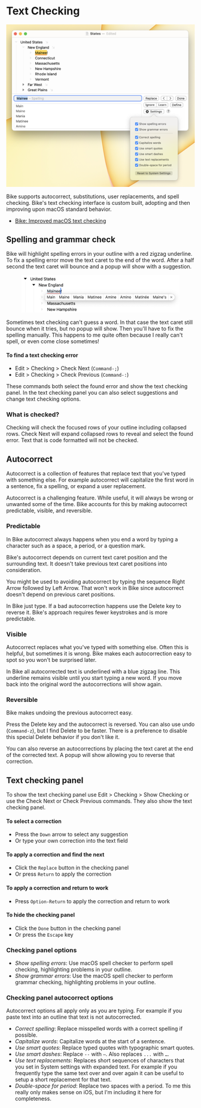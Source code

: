 # Text Checking

![Checking Panel](../.gitbook/assets/TextChecking.png)

Bike supports autocorrect, substitutions, user replacements, and spell checking. Bike's text checking interface is custom built, adopting and then improving upon macOS standard behavior.

* [Bike: Improved macOS text checking](https://www.hogbaysoftware.com/posts/bike-improved-text-checking)

## Spelling and grammar check

Bike will highlight spelling errors in your outline with a red zigzag underline. To fix a spelling error move the text caret to the end of the word. After a half second the text caret will bounce and a popup will show with a suggestion.

<figure><img src="../.gitbook/assets/word-suggestions (1).png" alt=""><figcaption></figcaption></figure>

Sometimes text checking can't guess a word. In that case the text caret still bounce when it tries, but no popup will show. Then you'll have to fix the spelling manually. This happens to me quite often because I really can't spell, or even come close sometimes!

#### To find a text checking error

* Edit > Checking > Check Next (`Command-;`)
* Edit > Checking > Check Previous (`Command-:`)

These commands both select the found error and show the text checking panel. In the text checking panel you can also select suggestions and change text checking options.

### What is checked?

Checking will check the focused rows of your outline including collapsed rows. Check Next will expand collapsed rows to reveal and select the found error. Text that is code formatted will not be checked.

## Autocorrect

Autocorrect is a collection of features that replace text that you've typed with something else. For example autocorrect will capitalize the first word in a sentence, fix a spelling, or expand a user replacement.

Autocorrect is a challenging feature. While useful, it will always be wrong or unwanted some of the time. Bike accounts for this by making autocorrect predictable, visible, and reversible.

### Predictable

In Bike autocorrect always happens when you end a word by typing a character such as a space, a period, or a question mark.

Bike's autocorrect depends on current text caret position and the surrounding text. It doesn't take previous text caret positions into consideration.

You might be used to avoiding autocorrect by typing the sequence Right Arrow followed by Left Arrow. That won't work in Bike since autocorrect doesn't depend on previous caret positions.

In Bike just type. If a bad autocorrection happens use the Delete key to reverse it. Bike's approach requires fewer keystrokes and is more predictable.

### Visible

Autocorrect replaces what you've typed with something else. Often this is helpful, but sometimes it is wrong. Bike makes each autocorrection easy to spot so you won't be surprised later.

In Bike all autocorrected text is underlined with a blue zigzag line. This underline remains visible until you start typing a new word. If you move back into the original word the autocorrections will show again.

### Reversible

Bike makes undoing the previous autocorrect easy.

Press the Delete key and the autocorrect is reversed. You can also use undo (`Command-z`), but I find Delete to be faster. There is a preference to disable this special Delete behavior if you don't like it.

You can also reverse an autocorrections by placing the text caret at the end of the corrected text. A popup will show allowing you to reverse that correction.

## Text checking panel

To show the text checking panel use Edit > Checking > Show Checking or use the Check Next or Check Previous commands. They also show the text checking panel.

#### To select a correction

* Press the `Down` arrow to select any suggestion
* Or type your own correction into the text field

#### To apply a correction and find the next

* Click the `Replace` button in the checking panel
* Or press `Return` to apply the correction

#### To apply a correction and return to work

* Press `Option-Return` to apply the correction and return to work

#### To hide the checking panel

* Click the `Done` button in the checking panel
* Or press the `Escape` key

### Checking panel options

* _Show spelling errors_: Use macOS spell checker to perform spell checking, highlighting problems in your outline.&#x20;
* _Show grammar errors_: Use the macOS spell checker to perform grammar checking, highlighting problems in your outline.

### Checking panel autocorrect options

Autocorrect options all apply only as you are typing. For example if you paste text into an outline that text is not autocorrected.

* _Correct spelling_: Replace misspelled words with a correct spelling if possible.
* _Capitalize words_: Capitalize words at the start of a sentence.
* _Use smart quotes_: Replace typed quotes with typographic smart quotes.
* _Use smart dashes_: Replace `--` with `—`. Also replaces `...` with `…`.
* _Use text replacements_: Replaces short sequences of characters that you set in System settings with expanded text. For example if you frequently type the same text over and over again it can be useful to setup a short replacement for that text.&#x20;
* _Double-space for period_: Replace two spaces with a period. To me this really only makes sense on iOS, but I'm including it here for completeness.
